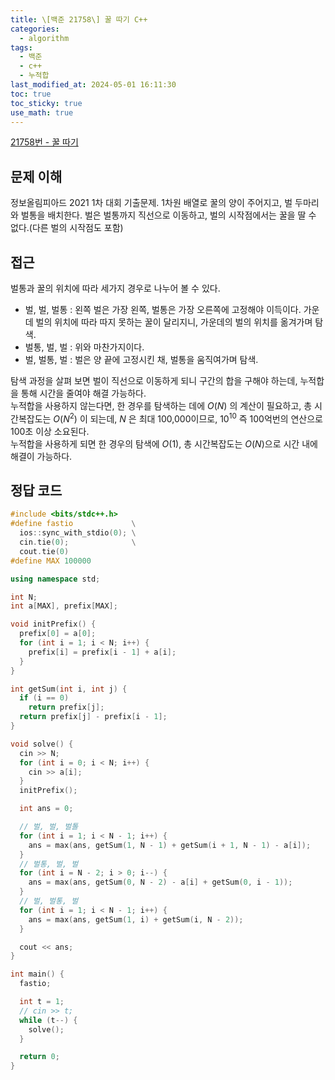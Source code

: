 ```yaml
---
title: \[백준 21758\] 꿀 따기 C++
categories:
  - algorithm
tags:
  - 백준
  - c++
  - 누적합
last_modified_at: 2024-05-01 16:11:30
toc: true
toc_sticky: true
use_math: true
---
```


[21758번 - 꿀 따기](https://www.acmicpc.net/problem/21758)

## 문제 이해

정보올림피아드 2021 1차 대회 기출문제. 
1차원 배열로 꿀의 양이 주어지고, 벌 두마리와 벌통을 배치한다. 벌은 벌통까지 직선으로 이동하고, 벌의 시작점에서는 꿀을 딸 수 없다.(다른 벌의 시작점도 포함)

## 접근

벌통과 꿀의 위치에 따라 세가지 경우로 나누어 볼 수 있다. 
- 벌, 벌, 벌통 : 왼쪽 벌은 가장 왼쪽, 벌통은 가장 오른쪽에 고정해야 이득이다. 가운데 벌의 위치에 따라 따지 못하는 꿀이 달리지니, 가운데의 벌의 위치를 옮겨가며 탐색. 
- 벌통, 벌, 벌 : 위와 마찬가지이다. 
- 벌, 벌통, 벌 : 벌은 양 끝에 고정시킨 채, 벌통을 움직여가며 탐색. 

탐색 과정을 살펴 보면 벌이 직선으로 이동하게 되니 구간의 합을 구해야 하는데, 누적합을 통해 시간을 줄여야 해결 가능하다. \
누적합을 사용하지 않는다면, 한 경우를 탐색하는 데에 $O(N)$ 의 계산이 필요하고, 총 시간복잡도는 $O(N^2)$ 이 되는데, $N$ 은 최대 100,000이므로, $10^{10}$ 즉 100억번의 연산으로 100초 이상 소요된다. \
누적합을 사용하게 되면 한 경우의 탐색에 $O(1)$, 총 시간복잡도는 $O(N)$으로 시간 내에 해결이 가능하다. 

## 정답 코드


```c++
#include <bits/stdc++.h>
#define fastio             \
  ios::sync_with_stdio(0); \
  cin.tie(0);              \
  cout.tie(0)
#define MAX 100000

using namespace std;

int N;
int a[MAX], prefix[MAX];

void initPrefix() {
  prefix[0] = a[0];
  for (int i = 1; i < N; i++) {
    prefix[i] = prefix[i - 1] + a[i];
  }
}

int getSum(int i, int j) {
  if (i == 0)
    return prefix[j];
  return prefix[j] - prefix[i - 1];
}

void solve() {
  cin >> N;
  for (int i = 0; i < N; i++) {
    cin >> a[i];
  }
  initPrefix();

  int ans = 0;

  // 벌, 벌, 벌톨
  for (int i = 1; i < N - 1; i++) {
    ans = max(ans, getSum(1, N - 1) + getSum(i + 1, N - 1) - a[i]);
  }
  // 벌통, 벌, 벌
  for (int i = N - 2; i > 0; i--) {
    ans = max(ans, getSum(0, N - 2) - a[i] + getSum(0, i - 1));
  }
  // 벌, 벌통, 벌
  for (int i = 1; i < N - 1; i++) {
    ans = max(ans, getSum(1, i) + getSum(i, N - 2));
  }

  cout << ans;
}

int main() {
  fastio;

  int t = 1;
  // cin >> t;
  while (t--) {
    solve();
  }

  return 0;
}
```
